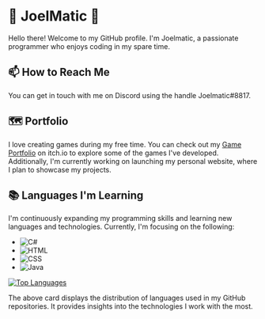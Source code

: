 # 👋 JoelMatic 👋

Hello there! Welcome to my GitHub profile. I'm Joelmatic, a passionate programmer who enjoys coding in my spare time.

## 📫 How to Reach Me

You can get in touch with me on Discord using the handle Joelmatic#8817.

## 🗺 Portfolio

I love creating games during my free time. You can check out my [Game Portfolio](https://joelmatic.itch.io/) on itch.io to explore some of the games I've developed. Additionally, I'm currently working on launching my personal website, where I plan to showcase my projects.

## 📚 Languages I'm Learning

I'm continuously expanding my programming skills and learning new languages and technologies. Currently, I'm focusing on the following:

- ![C#](https://img.shields.io/badge/-C%23-blue)
- ![HTML](https://img.shields.io/badge/-HTML-brightgreen)
- ![CSS](https://img.shields.io/badge/-CSS-yellow)
- ![Java](https://img.shields.io/badge/-Java-orange)

[![Top Languages](https://github-readme-stats.vercel.app/api/top-langs/?username=TheRealJoelmatic&layout=compact)](https://github.com/anuraghazra/github-readme-stats)

The above card displays the distribution of languages used in my GitHub repositories. It provides insights into the technologies I work with the most.


